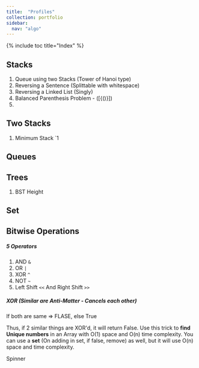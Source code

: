 ```yaml
---
title:  "Profiles"
collection: portfolio
sidebar:
  nav: "algo"
---
```



{% include toc title="Index" %}

## <i class="fa fa-stack-overflow"></i> Stacks

 1. Queue using two Stacks (Tower of Hanoi type)
 2. Reversing a Sentence (Splittable with whitespace)
 3. Reversing a Linked List (Singly)
 4. Balanced Parenthesis Problem - ([{()}])
 5.

## <i class="fa fa-stack-overflow"></i> Two Stacks

 1. Minimum Stack `1

## <i class="fa fa-bars fa-rotate-90"></i> Queues

## <i class="fa fa-tree"></i> Trees

 1. BST Height

## <i class="fa fa-tree"></i> Set

## Bitwise Operations

##### 5 Operators

 1. AND `&`
 2. OR `|`
 3. XOR `^`
 4. NOT `~`
 5. Left Shift `<<` And Right Shift `>>`


##### XOR (Similar are Anti-Matter - Cancels each other)

If both are same => FLASE, else True

Thus, if 2 similar things are XOR'd, it will return False. Use this trick to **find Unique numbers** in an Array with O(1) space and O(n) time complexity. You can use a **set** (On adding in set, if false, remove) as well, but it will use O(n) space and time complexity.




<i class="icon-spinner icon-spin icon-large"></i> Spinner
